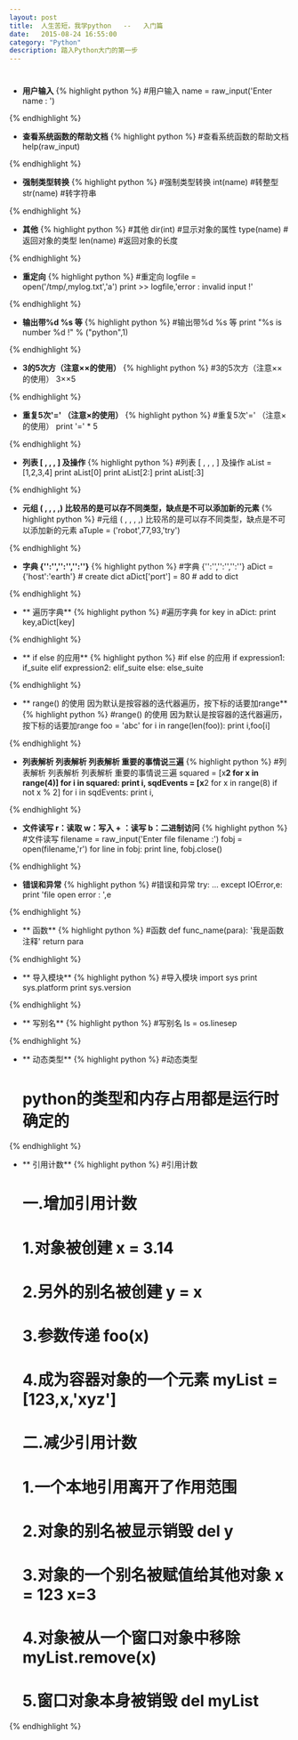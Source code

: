 ```yaml
---
layout: post
title:  人生苦短，我学python   --   入门篇
date:   2015-08-24 16:55:00
category: "Python"
description: 踏入Python大门的第一步
---
```


# 

- **用户输入**
{% highlight python %}
	#用户输入
	name = raw_input('Enter name : ')

{% endhighlight %}

- **查看系统函数的帮助文档**
{% highlight python %}
	#查看系统函数的帮助文档
	help(raw_input)

{% endhighlight %}

- **强制类型转换**
{% highlight python %}
	#强制类型转换
	int(name)   #转整型
	str(name)   #转字符串

{% endhighlight %}

- **其他**
{% highlight python %}
	#其他
	dir(int)    #显示对象的属性
	type(name)  #返回对象的类型
	len(name)   #返回对象的长度

{% endhighlight %}

- **重定向**
{% highlight python %}
	#重定向
	logfile = open('/tmp/,mylog.txt','a')
	print >> logfile,'error : invalid input !'

{% endhighlight %}

- **输出带%d %s 等**
{% highlight python %}
	#输出带%d %s 等
	print "%s is number %d !" % ("python",1)

{% endhighlight %}

- **3的5次方（注意××的使用）**
{% highlight python %}
	#3的5次方（注意××的使用）
	3××5

{% endhighlight %}

- **重复5次'=' （注意×的使用）**
{% highlight python %}
	#重复5次'=' （注意×的使用）
	print '=' * 5

{% endhighlight %}

- **列表  [ , , , ] 及操作**
{% highlight python %}
	#列表  [ , , , ] 及操作
	aList = [1,2,3,4]
	print aList[0]
	print aList[2:]
	print aList[:3]

{% endhighlight %}

- **元组 ( , , , ,)  比较吊的是可以存不同类型，缺点是不可以添加新的元素**
{% highlight python %}
	#元组 ( , , , ,)  比较吊的是可以存不同类型，缺点是不可以添加新的元素
	aTuple = ('robot',77,93,'try')

{% endhighlight %}

- **字典 {'':'','':'','':''}**
{% highlight python %}
	#字典 {'':'','':'','':''}
	aDict = {'host':'earth'}    # create dict
	aDict['port'] = 80          # add to dict

{% endhighlight %}

- ** 遍历字典**
{% highlight python %}
	#遍历字典
	for key in aDict:
    	print key,aDict[key]

{% endhighlight %}

- ** if else 的应用**
{% highlight python %}
	#if else 的应用
	if expression1:
	    if_suite
	elif expression2:
	    elif_suite
	else:
	    else_suite

{% endhighlight %}

- ** range() 的使用  因为默认是按容器的迭代器遍历，按下标的话要加range**
{% highlight python %}
	#range() 的使用  因为默认是按容器的迭代器遍历，按下标的话要加range
	foo = 'abc'
	for i in range(len(foo)):
	    print i,foo[i]

{% endhighlight %}

- **列表解析 列表解析 列表解析 重要的事情说三遍**
{% highlight python %}
	#列表解析 列表解析 列表解析 重要的事情说三遍
	squared = [x**2 for x in range(4)]
	for i in squared:
	    print i,
	sqdEvents = [x**2 for x in range(8) if not x % 2]
	for i in sqdEvents:
	    print i,

{% endhighlight %}

- **文件读写 r：读取 w：写入 + ：读写 b：二进制访问**
{% highlight python %}
	#文件读写
	filename = raw_input('Enter file filename :')
	fobj = open(filename,'r')
    for line in fobj:
        print line,
    fobj.close()

{% endhighlight %}

- **错误和异常**
{% highlight python %}
	#错误和异常
	try:
	    ...
	except IOError,e:
	    print 'file open error : ',e

{% endhighlight %}

- ** 函数**
{% highlight python %}
	#函数
	def func_name(para):
	    '我是函数注释'
	    return para

{% endhighlight %}

- ** 导入模块**
{% highlight python %}
	#导入模块
	import sys
	print sys.platform
	print sys.version

{% endhighlight %}

- ** 写别名**
{% highlight python %}
	#写别名
	ls = os.linesep

{% endhighlight %}

- ** 动态类型**
{% highlight python %}
	#动态类型
	#	python的类型和内存占用都是运行时确定的

{% endhighlight %}

- ** 引用计数**
{% highlight python %}
	#引用计数
	#   一.增加引用计数
	#   1.对象被创建    x = 3.14
	#   2.另外的别名被创建  y = x
	#   3.参数传递  foo(x)
	#   4.成为容器对象的一个元素    myList = [123,x,'xyz']
	
	#   二.减少引用计数
	#   1.一个本地引用离开了作用范围
	#   2.对象的别名被显示销毁  del y
	#   3.对象的一个别名被赋值给其他对象    x = 123 x=3
	#   4.对象被从一个窗口对象中移除  myList.remove(x)
	#   5.窗口对象本身被销毁    del myList

{% endhighlight %}